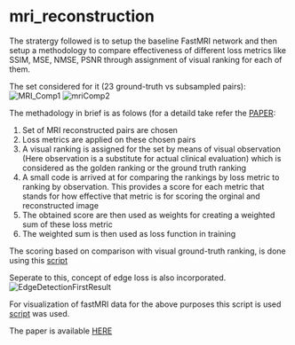# mri_reconstruction

The stratergy followed is to setup the baseline FastMRI network and then setup a methodology to compare effectiveness of different loss metrics like SSIM, MSE, NMSE, PSNR through assignment of visual ranking for each of them. 

The set considered for it (23 ground-truth vs subsampled pairs):
![MRI_Comp1](https://user-images.githubusercontent.com/58559090/128677388-57a165f5-849b-4b00-b803-9677d1222e14.png)
![mriComp2](https://user-images.githubusercontent.com/58559090/128677405-5793d696-0ecc-4627-95cb-b211aeb95834.jpg)


The methadology in brief is as folows (for a detaild take refer the [PAPER](MRI_Reconstruction.pdf):
1. Set of MRI reconstructed pairs are chosen
2. Loss metrics are applied on these chosen pairs
3. A visual ranking is assigned for the set by means of visual observation (Here observation is a substitute for actual clinical evaluation) which is considered as the golden ranking or the ground truth ranking
4. A small code is arrived at for comparing the rankings by loss metric to ranking by observation. This provides a score for each metric that stands for how effective that metric is for scoring the orginal and reconstructed image
5. The obtained score are then used as weights for creating a weighted sum of these loss metric
6. The weighted sum is then used as loss function in training


The scoring based on comparison with visual ground-truth ranking, is done using this [script](compare_rankings.pl) 

Seperate to this, concept of edge loss is also incorporated. 
![EdgeDetectionFirstResult](https://user-images.githubusercontent.com/58559090/128676856-16357c42-1344-4e50-a084-33750f8e751c.png)

For visualization of fastMRI data for the above purposes this script is used [script](data_viz.py) was used.


The paper is available [HERE](MRI_Reconstruction.pdf)



